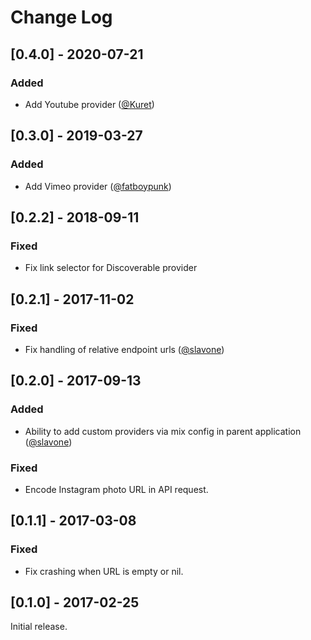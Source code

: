# Change Log

## [0.4.0] - 2020-07-21
### Added
- Add Youtube provider ([@Kuret](https://github.com/Kuret))

## [0.3.0] - 2019-03-27
### Added
- Add Vimeo provider ([@fatboypunk](https://github.com/fatboypunk))

## [0.2.2] - 2018-09-11
### Fixed
- Fix link selector for Discoverable provider

## [0.2.1] - 2017-11-02
### Fixed
- Fix handling of relative endpoint urls ([@slavone](https://github.com/slavone))

## [0.2.0] - 2017-09-13
### Added
- Ability to add custom providers via mix config in parent application ([@slavone](https://github.com/slavone))

### Fixed
- Encode Instagram photo URL in API request.

## [0.1.1] - 2017-03-08
### Fixed
- Fix crashing when URL is empty or nil. 

## [0.1.0] - 2017-02-25

Initial release.
